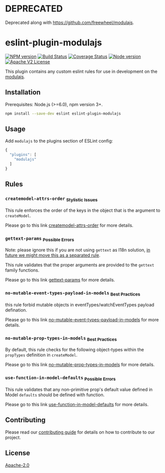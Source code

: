 # DEPRECATED

Deprecated along with https://github.com/freewheel/modulajs.

# eslint-plugin-modulajs

[![NPM version][npm-image]][npm-url]
[![Build Status][travis-image]][travis-url]
[![Coverage Status][coverage-image]][coverage-url]
[![Node version][node-image]][node-url]
[![Apache V2 License][apache-2.0]](LICENSE)

This plugin contains any custom eslint rules for use in development on the [modulajs](https://www.npmjs.com/package/modulajs).

## Installation

Prerequisites: Node.js (>=6.0), npm version 3+.

```sh
npm install --save-dev eslint eslint-plugin-modulajs
```

## Usage

Add `modulajs` to the plugins section of ESLint config:
```js
{
  "plugins": [
    "modulajs"
  ]
}
```

## Rules

### `createmodel-attrs-order` <sub>Stylistic Issues</sub>

This rule enforces the order of the keys in the object that is the argument to `createModel`.

Please go to this link [createmodel-attrs-order](docs/rules/createmodel-attrs-order.md) for more details.

### `gettext-params` <sub>Possible Errors</sub>

Note: please ignore this if you are not using `gettext` as I18n solution, [in future we might move this as a separated rule](https://github.com/freewheel/eslint-plugin-modulajs/issues/3).

This rule validates that the proper arguments are provided to the `gettext` family functions.

Please go to this link [gettext-params](docs/rules/gettext-params.md) for more details.

### `no-mutable-event-types-payload-in-models` <sub>Best Practices</sub>
this rule forbid mutable objects in eventTypes/watchEventTypes payload defination.

Please go to this link [no-mutable-event-types-payload-in-models](docs/rules/no-mutable-event-types-payload-in-models.md) for more details.

### `no-mutable-prop-types-in-models` <sub>Best Practices</sub>

By default, this rule checks for the following object-types within the `propTypes` definition in `createModel`.

Please go to this link [no-mutable-prop-types-in-models](docs/rules/no-mutable-prop-types-in-models.md) for more details.

### `use-function-in-model-defaults` <sub>Possible Errors</sub>

This rule validates that any non-primitive prop's default value defined in Model `defaults` should be defined with function.

Please go to this link [use-function-in-model-defaults](docs/rules/use-function-in-model-defaults.md) for more details.

## Contributing

Please read our [contributing guide](CONTRIBUTING.md) for details on how to contribute to our project.

## License

[Apache-2.0](LICENSE)

[npm-url]: https://www.npmjs.com/package/eslint-plugin-modulajs
[npm-image]: https://img.shields.io/npm/v/eslint-plugin-modulajs.svg

[travis-url]: https://travis-ci.org/freewheel/eslint-plugin-modulajs
[travis-image]: https://img.shields.io/travis/freewheel/eslint-plugin-modulajs/master.svg

[coverage-url]: https://coveralls.io/github/freewheel/eslint-plugin-modulajs
[coverage-image]: https://img.shields.io/coveralls/freewheel/eslint-plugin-modulajs/master.svg

[node-url]: https://nodejs.org
[node-image]: https://img.shields.io/node/v/eslint-plugin-modulajs.svg 

[apache-2.0]: http://img.shields.io/badge/license-Apache%20V2-blue.svg

